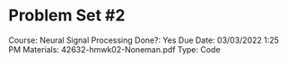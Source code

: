 # Problem Set #2

Course: Neural Signal Processing
Done?: Yes
Due Date: 03/03/2022 1:25 PM
Materials: 42632-hmwk02-Noneman.pdf
Type: Code